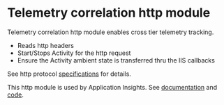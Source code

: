 # Telemetry correlation http module

Telemetry correlation http module enables cross tier telemetry tracking. 

- Reads http headers
- Start/Stops Activity for the http request
- Ensure the Activity ambient state is transferred thru the IIS callbacks

See http protocol [specifications](https://github.com/dotnet/corefx/blob/master/src/System.Diagnostics.DiagnosticSource/src/HttpCorrelationProtocol.md) for details.


This http module is used by Application Insights. See [documentation](https://docs.microsoft.com/azure/application-insights/application-insights-correlation) and [code](https://github.com/Microsoft/ApplicationInsights-dotnet-server).

